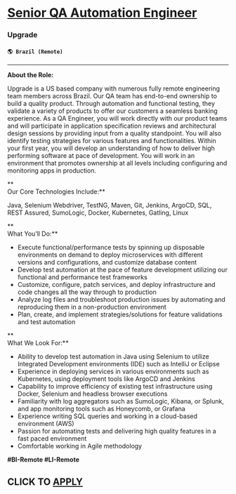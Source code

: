 # [Senior QA Automation Engineer](https://www.remotewlb.com/apply/senior-qa-automation-engineer-131830)  
### Upgrade  
#### `🌎 Brazil (Remote)`  

* * *

**About the Role:**

Upgrade is a US based company with numerous fully remote engineering team members across Brazil. Our QA team has end-to-end ownership to build a quality product. Through automation and functional testing, they validate a variety of products to offer our customers a seamless banking experience. As a QA Engineer, you will work directly with our product teams and will participate in application specification reviews and architectural design sessions by providing input from a quality standpoint. You will also identify testing strategies for various features and functionalities. Within your first year, you will develop an understanding of how to deliver high performing software at pace of development. You will work in an environment that promotes ownership at all levels including configuring and monitoring apps in production.

**  
Our Core Technologies Include:**

Java, Selenium Webdriver, TestNG, Maven, Git, Jenkins, ArgoCD, SQL, REST Assured, SumoLogic, Docker, Kubernetes, Gatling, Linux

**  
What You’ll Do:**

  * Execute functional/performance tests by spinning up disposable environments on demand to deploy microservices with different versions and configurations, and customize database content
  * Develop test automation at the pace of feature development utilizing our functional and performance test frameworks
  * Customize, configure, patch services, and deploy infrastructure and code changes all the way through to production
  * Analyze log files and troubleshoot production issues by automating and reproducing them in a non-production environment
  * Plan, create, and implement strategies/solutions for feature validations and test automation

**  
What We Look For:**

  * Ability to develop test automation in Java using Selenium to utilize Integrated Development environments (IDE) such as IntelliJ or Eclipse
  * Experience in deploying services in various environments such as Kubernetes, using deployment tools like ArgoCD and Jenkins
  * Capability to improve efficiency of existing test infrastructure using Docker, Selenium and headless browser executions
  * Familiarity with log aggregators such as SumoLogic, Kibana, or Splunk, and app monitoring tools such as Honeycomb, or Grafana
  * Experience writing SQL queries and working in a cloud-based environment (AWS) 
  * Passion for automating tests and delivering high quality features in a fast paced environment
  * Comfortable working in Agile methodology

**#BI-Remote #LI-Remote**

  
## CLICK TO [APPLY](https://www.remotewlb.com/apply/senior-qa-automation-engineer-131830)

